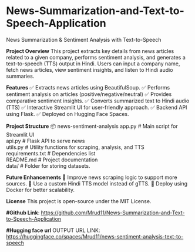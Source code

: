 # News-Summarization-and-Text-to-Speech-Application
News Summarization & Sentiment Analysis with Text-to-Speech

**Project Overview**
This project extracts key details from news articles related to a given company, performs sentiment analysis, and generates a text-to-speech (TTS) output in Hindi. Users can input a company name, fetch news articles, view sentiment insights, and listen to Hindi audio summaries.

**Features**
✅ Extracts news articles using BeautifulSoup.
✅ Performs sentiment analysis on articles (positive/negative/neutral)
✅ Provides comparative sentiment insights.
✅ Converts summarized text to Hindi audio (TTS)
✅ Interactive Streamlit UI for user-friendly approach.
✅ Backend API using Flask.
✅ Deployed on Hugging Face Spaces.

**Project Structure**
📦 news-sentiment-analysis
 app.py           # Main script for Streamlit UI  
 api.py           # Flask API to serve news  
 utils.py         # Utility functions for scraping, analysis, and TTS  
 requirements.txt # Dependencies list  
 README.md         # Project documentation  
 data/            # Folder for storing datasets.  

**Future Enhancements**
🔹 Improve news scraping logic to support more sources.
🔹 Use a custom Hindi TTS model instead of gTTS.
🔹 Deploy using Docker for better scalability.

**License**
This project is open-source under the MIT License.

**#Github Link**: https://github.com/Mrud11/News-Summarization-and-Text-to-Speech-Application

**#Hugging face url**
OUTPUT URL LINK:
https://huggingface.co/spaces/Mrud11/news-sentiment-analysis-text-to-speech
